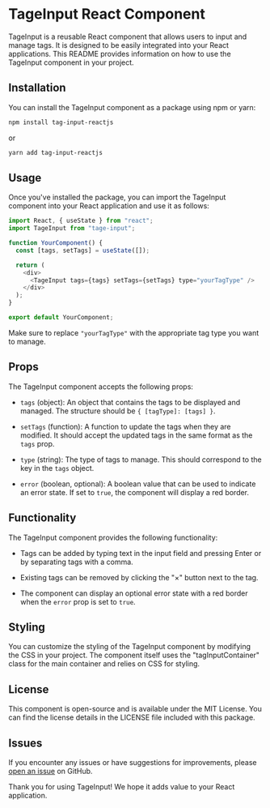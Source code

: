 # TageInput React Component

TageInput is a reusable React component that allows users to input and manage tags. It is designed to be easily integrated into your React applications. This README provides information on how to use the TageInput component in your project.

## Installation

You can install the TageInput component as a package using npm or yarn:

```bash
npm install tag-input-reactjs
```

or

```bash
yarn add tag-input-reactjs
```

## Usage

Once you've installed the package, you can import the TageInput component into your React application and use it as follows:

```javascript
import React, { useState } from "react";
import TageInput from "tage-input";

function YourComponent() {
  const [tags, setTags] = useState([]);

  return (
    <div>
      <TageInput tags={tags} setTags={setTags} type="yourTagType" />
    </div>
  );
}

export default YourComponent;
```

Make sure to replace `"yourTagType"` with the appropriate tag type you want to manage.

## Props

The TageInput component accepts the following props:

- `tags` (object): An object that contains the tags to be displayed and managed. The structure should be `{ [tagType]: [tags] }`.

- `setTags` (function): A function to update the tags when they are modified. It should accept the updated tags in the same format as the `tags` prop.

- `type` (string): The type of tags to manage. This should correspond to the key in the `tags` object.

- `error` (boolean, optional): A boolean value that can be used to indicate an error state. If set to `true`, the component will display a red border.

## Functionality

The TageInput component provides the following functionality:

- Tags can be added by typing text in the input field and pressing Enter or by separating tags with a comma.

- Existing tags can be removed by clicking the "×" button next to the tag.

- The component can display an optional error state with a red border when the `error` prop is set to `true`.

## Styling

You can customize the styling of the TageInput component by modifying the CSS in your project. The component itself uses the "tagInputContainer" class for the main container and relies on CSS for styling.

## License

This component is open-source and is available under the MIT License. You can find the license details in the LICENSE file included with this package.

## Issues

If you encounter any issues or have suggestions for improvements, please [open an issue](https://github.com/sorenammd/tag-input-reactjs/issues) on GitHub.

Thank you for using TageInput! We hope it adds value to your React application.